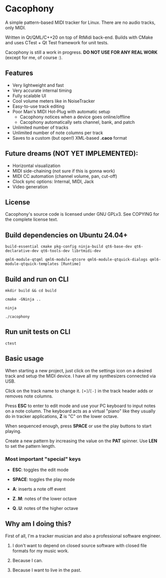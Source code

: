 # Cacophony

A simple pattern-based MIDI tracker for Linux. There are no audio tracks, only MIDI.

Written in Qt/QML/C++20 on top of RtMidi back-end. Builds with CMake and uses CTest + Qt Test framework for unit tests.

Cacophony is still a work in progress. **DO NOT USE FOR ANY REAL WORK** (except for me, of course :).

##
## Features

* Very lightweight and fast
* Very accurate internal timing
* Fully scalable UI
* Cool volume meters like in NoiseTracker
* Easy-to-use track editing
* Poor Man's MIDI Hot-Plug with automatic setup
  - Cacophony notices when a device goes online/offline
  - Cacophony automatically sets channel, bank, and patch
* Unlimited number of tracks
* Unlimited number of note columns per track
* Saves to a custom (but open!) XML-based **.caco** format

##
## Future dreams (**NOT YET IMPLEMENTED**):

* Horizontal visualization
* MIDI side-chaining (not sure if this is gonna work)
* MIDI CC automation (channel volume, pan, cut-off)
* Clock sync options: Internal, MIDI, Jack
* Video generation

##
## License

Cacophony's source code is licensed under GNU GPLv3. See COPYING for the complete license text.

##
## Build dependencies on Ubuntu 24.04+

    build-essential cmake pkg-config ninja-build qt6-base-dev qt6-declarative-dev qt6-tools-dev librtmidi-dev

    qml6-module-qtqml qml6-module-qtcore qml6-module-qtquick-dialogs qml6-module-qtquick-templates [Runtime]

##
## Build and run on CLI

    mkdir build && cd build

    cmake -GNinja ..

    ninja

    ./cacophony

##
## Run unit tests on CLI

    ctest

##
## Basic usage

When starting a new project, just click on the settings icon on a desired track and setup the MIDI device. I have all my synthesizers connected via USB.

Click on the track name to change it. `[+]`/`[-]` in the track header adds or removes note columns.

Press **ESC** to enter to edit mode and use your PC keyboard to input notes on a note column. The keyboard acts as a virtual "piano" like they usually do in tracker applications, **Z** is "C" on the lower octave.

When sequenced enough, press **SPACE** or use the play buttons to start playing.

Create a new pattern by increasing the value on the **PAT** spinner. Use **LEN** to set the pattern length.

### Most important "special" keys

* **ESC**: toggles the edit mode

* **SPACE**: toggles the play mode

* **A**: inserts a note off event

* **Z**..**M**: notes of the lower octave

* **Q**..**U**: notes of the higher octave

##
## Why am I doing this?

First of all, I'm a tracker musician and also a professional software engineer.

1) I don't want to depend on closed source software with closed file formats for my music work.

2) Because I can.

3) Because I want to live in the past.

